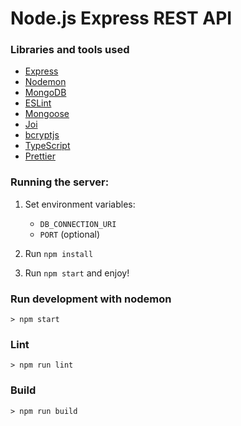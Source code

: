 # Node.js Express REST API

### Libraries and tools used
- [Express](https://expressjs.com/)
- [Nodemon](https://nodemon.io/)
- [MongoDB](https://www.mongodb.com/)
- [ESLint](https://eslint.org/)
- [Mongoose](https://mongoosejs.com/)
- [Joi](https://joi.dev/)
- [bcryptjs](https://www.npmjs.com/package/bcryptjs)
- [TypeScript](https://www.typescriptlang.org/)
- [Prettier](https://prettier.io/)

### Running the server:

1. Set environment variables: 
    - `DB_CONNECTION_URI`
    - `PORT` (optional)

2. Run `npm install`

3. Run `npm start` and enjoy!

### Run development with nodemon
```
> npm start
```

### Lint
```
> npm run lint
```

### Build
```
> npm run build
```


